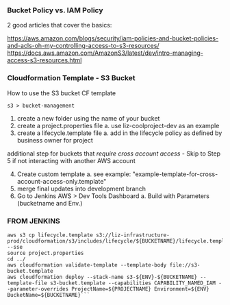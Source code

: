 ### Bucket Policy vs. IAM Policy

2 good articles that cover the basics:

https://aws.amazon.com/blogs/security/iam-policies-and-bucket-policies-and-acls-oh-my-controlling-access-to-s3-resources/
https://docs.aws.amazon.com/AmazonS3/latest/dev/intro-managing-access-s3-resources.html


### Cloudformation Template - S3 Bucket

How to use the S3 bucket CF template

```s3 > bucket-management```

1. create a new folder using the name of your bucket
2. create a project.properties file
	a. use liz-coolproject-dev as an example
3. create a lifecycle.template file
	a. add in the lifecycle policy as defined by business owner for project

additional step for buckets that *require cross account access* - Skip to Step 5 if not interacting with another AWS account

4. Create custom template
	a.  see example: "example-template-for-cross-account-access-only.template"
5. merge final updates into development branch
6. Go to Jenkins AWS > Dev Tools Dashboard
	a. Build with Parameters (bucketname and Env.)


### FROM JENKINS 
```cd s3/bucket-management/${BUCKETNAME}
aws s3 cp lifecycle.template s3://liz-infrastructure-prod/cloudformation/s3/includes/lifecycle/${BUCKETNAME}/lifecycle.template --sse
source project.properties
cd ../
aws cloudformation validate-template --template-body file://s3-bucket.template
aws cloudformation deploy --stack-name s3-${ENV}-${BUCKETNAME} --template-file s3-bucket.template --capabilities CAPABILITY_NAMED_IAM --parameter-overrides ProjectName=${PROJECTNAME} Environment=${ENV} BucketName=${BUCKETNAME}```
